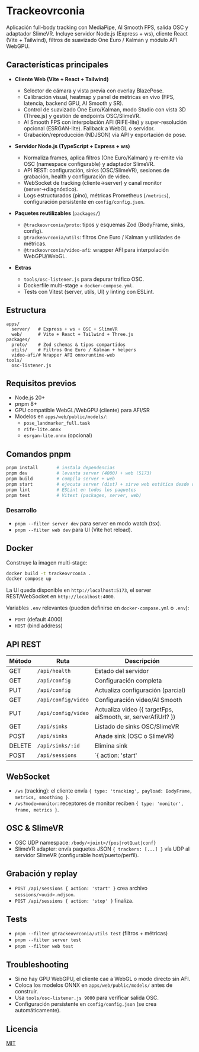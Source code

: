 # Trackeovrconia

Aplicación full-body tracking con MediaPipe, AI Smooth FPS, salida OSC y adaptador SlimeVR. Incluye servidor Node.js (Express + ws), cliente React (Vite + Tailwind), filtros de suavizado One Euro / Kalman y módulo AFI WebGPU.

## Características principales

- **Cliente Web (Vite + React + Tailwind)**
  - Selector de cámara y vista previa con overlay BlazePose.
  - Calibración visual, heatmap y panel de métricas en vivo (FPS, latencia, backend GPU, AI Smooth y SR).
  - Control de suavizado One Euro/Kalman, modo Studio con vista 3D (Three.js) y gestión de endpoints OSC/SlimeVR.
  - AI Smooth FPS con interpolación AFI (RIFE-lite) y super-resolución opcional (ESRGAN-lite). Fallback a WebGL o servidor.
  - Grabación/reproducción (NDJSON) vía API y exportación de pose.

- **Servidor Node.js (TypeScript + Express + ws)**
  - Normaliza frames, aplica filtros (One Euro/Kalman) y re-emite vía OSC (namespace configurable) y adaptador SlimeVR.
  - API REST: configuración, sinks (OSC/SlimeVR), sesiones de grabación, health y configuración de video.
  - WebSocket de tracking (cliente→server) y canal monitor (server→diagnóstico).
  - Logs estructurados (pino), métricas Prometheus (`/metrics`), configuración persistente en `config/config.json`.

- **Paquetes reutilizables** (`packages/`)
  - `@trackeovrconia/proto`: tipos y esquemas Zod (BodyFrame, sinks, config).
  - `@trackeovrconia/utils`: filtros One Euro / Kalman y utilidades de métricas.
  - `@trackeovrconia/video-afi`: wrapper AFI para interpolación WebGPU/WebGL.

- **Extras**
  - `tools/osc-listener.js` para depurar tráfico OSC.
  - Dockerfile multi-stage + `docker-compose.yml`.
  - Tests con Vitest (server, utils, UI) y linting con ESLint.

## Estructura

```
apps/
  server/   # Express + ws + OSC + SlimeVR
  web/      # Vite + React + Tailwind + Three.js
packages/
  proto/    # Zod schemas & tipos compartidos
  utils/    # Filtros One Euro / Kalman + helpers
  video-afi/# Wrapper AFI onnxruntime-web
tools/
  osc-listener.js
```

## Requisitos previos

- Node.js 20+
- pnpm 8+
- GPU compatible WebGL/WebGPU (cliente) para AFI/SR
- Modelos en `apps/web/public/models/`:
  - `pose_landmarker_full.task`
  - `rife-lite.onnx`
  - `esrgan-lite.onnx` (opcional)

## Comandos pnpm

```bash
pnpm install       # instala dependencias
pnpm dev           # levanta server (4000) + web (5173)
pnpm build         # compila server + web
pnpm start         # ejecuta server (dist) + sirve web estática desde dist
pnpm lint          # ESLint en todos los paquetes
pnpm test          # Vitest (packages, server, web)
```

### Desarrollo

- `pnpm --filter server dev` para server en modo watch (tsx).
- `pnpm --filter web dev` para UI (Vite hot reload).

## Docker

Construye la imagen multi-stage:

```bash
docker build -t trackeovrconia .
docker compose up
```

La UI queda disponible en `http://localhost:5173`, el server REST/WebSocket en `http://localhost:4000`.

Variables `.env` relevantes (pueden definirse en `docker-compose.yml` o `.env`):

- `PORT` (default 4000)
- `HOST` (bind address)

## API REST

| Método | Ruta                 | Descripción |
|--------|----------------------|-------------|
| GET    | `/api/health`        | Estado del servidor |
| GET    | `/api/config`        | Configuración completa |
| PUT    | `/api/config`        | Actualiza configuración (parcial) |
| GET    | `/api/config/video`  | Configuración video/AI Smooth |
| PUT    | `/api/config/video`  | Actualiza video ({ targetFps, aiSmooth, sr, serverAfiUrl? }) |
| GET    | `/api/sinks`         | Listado de sinks OSC/SlimeVR |
| POST   | `/api/sinks`         | Añade sink (OSC o SlimeVR) |
| DELETE | `/api/sinks/:id`     | Elimina sink |
| POST   | `/api/sessions`      | `{ action: 'start' | 'stop' }` grabación NDJSON |

## WebSocket

- `/ws` (tracking): el cliente envía `{ type: 'tracking', payload: BodyFrame, metrics, smoothing }`.
- `/ws?mode=monitor`: receptores de monitor reciben `{ type: 'monitor', frame, metrics }`.

## OSC & SlimeVR

- OSC UDP namespace: `/body/<joint>/{pos|rotQuat|conf}`
- SlimeVR adapter: envía paquetes JSON `{ trackers: [...] }` vía UDP al servidor SlimeVR (configurable host/puerto/perfil).

## Grabación y replay

- `POST /api/sessions { action: 'start' }` crea archivo `sessions/<uuid>.ndjson`.
- `POST /api/sessions { action: 'stop' }` finaliza.

## Tests

- `pnpm --filter @trackeovrconia/utils test` (filtros + métricas)
- `pnpm --filter server test`
- `pnpm --filter web test`

## Troubleshooting

- Si no hay GPU WebGPU, el cliente cae a WebGL o modo directo sin AFI.
- Coloca los modelos ONNX en `apps/web/public/models/` antes de construir.
- Usa `tools/osc-listener.js 9000` para verificar salida OSC.
- Configuración persistente en `config/config.json` (se crea automáticamente).

## Licencia

[MIT](LICENSE)

